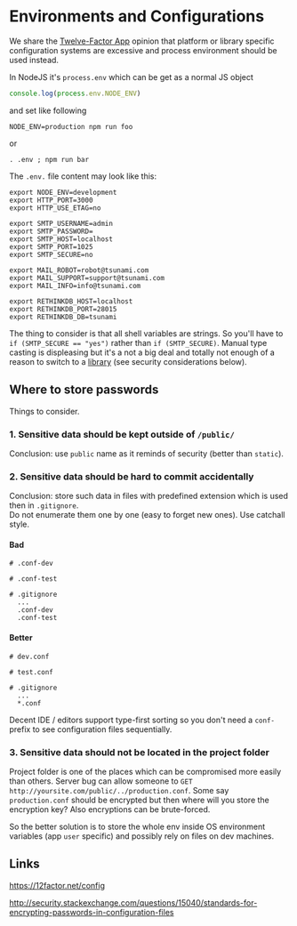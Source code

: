 # Environments and Configurations

We share the [Twelve-Factor App](https://12factor.net/config) opinion that platform or library specific configuration 
systems are excessive and process environment should be used instead.

In NodeJS it's `process.env` which can be get as a normal JS object 

```js
console.log(process.env.NODE_ENV)
```

and set like following

```
NODE_ENV=production npm run foo
```

or

```
. .env ; npm run bar
```

The `.env.` file content may look like this:

```
export NODE_ENV=development
export HTTP_PORT=3000
export HTTP_USE_ETAG=no

export SMTP_USERNAME=admin
export SMTP_PASSWORD=
export SMTP_HOST=localhost
export SMTP_PORT=1025
export SMTP_SECURE=no

export MAIL_ROBOT=robot@tsunami.com
export MAIL_SUPPORT=support@tsunami.com
export MAIL_INFO=info@tsunami.com

export RETHINKDB_HOST=localhost
export RETHINKDB_PORT=28015
export RETHINKDB_DB=tsunami
```

The thing to consider is that all shell variables are strings. 
So you'll have to `if (SMTP_SECURE == "yes")` rather than `if (SMTP_SECURE)`.
Manual type casting is displeasing but it's a not a big deal and totally not enough
of a reason to switch to a [library](https://github.com/hapijs/confidence) (see security considerations below).

## Where to store passwords

Things to consider.

### 1. Sensitive data should be kept outside of `/public/`

Conclusion: use `public` name as it reminds of security (better than `static`).

### 2. Sensitive data should be hard to commit accidentally

Conclusion: store such data in files with predefined extension which is used then in `.gitignore`.<br/>
Do not enumerate them one by one (easy to forget new ones). Use catchall style.<br/>

#### Bad

```
# .conf-dev

# .conf-test

# .gitignore
  ...
  .conf-dev
  .conf-test
```

#### Better

```
# dev.conf

# test.conf

# .gitignore
  ...
  *.conf
```

Decent IDE / editors support type-first sorting so you don't need a `conf-` prefix to see configuration files sequentially.

### 3. Sensitive data should not be located in the project folder

Project folder is one of the places which can be compromised more easily than others.
Server bug can allow someone to `GET http://yoursite.com/public/../production.conf`.
Some say `production.conf` should be encrypted but then where will you store the encryption key?
Also encryptions can be brute-forced.

So the better solution is to store the whole env inside OS environment variables (app `user` specific) and 
possibly rely on files on dev machines.

## Links

https://12factor.net/config

http://security.stackexchange.com/questions/15040/standards-for-encrypting-passwords-in-configuration-files

